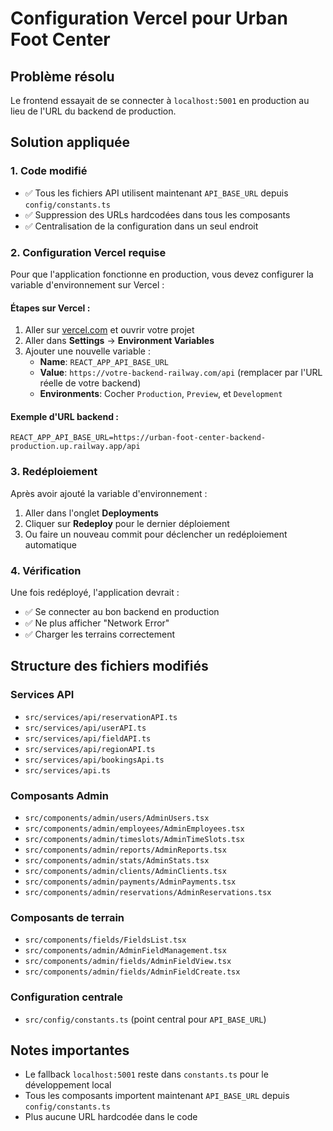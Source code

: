 # Configuration Vercel pour Urban Foot Center

## Problème résolu
Le frontend essayait de se connecter à `localhost:5001` en production au lieu de l'URL du backend de production.

## Solution appliquée

### 1. Code modifié
- ✅ Tous les fichiers API utilisent maintenant `API_BASE_URL` depuis `config/constants.ts`
- ✅ Suppression des URLs hardcodées dans tous les composants
- ✅ Centralisation de la configuration dans un seul endroit

### 2. Configuration Vercel requise

Pour que l'application fonctionne en production, vous devez configurer la variable d'environnement sur Vercel :

#### Étapes sur Vercel :
1. Aller sur [vercel.com](https://vercel.com) et ouvrir votre projet
2. Aller dans **Settings** → **Environment Variables**
3. Ajouter une nouvelle variable :
   - **Name**: `REACT_APP_API_BASE_URL`
   - **Value**: `https://votre-backend-railway.com/api` (remplacer par l'URL réelle de votre backend)
   - **Environments**: Cocher `Production`, `Preview`, et `Development`

#### Exemple d'URL backend :
```
REACT_APP_API_BASE_URL=https://urban-foot-center-backend-production.up.railway.app/api
```

### 3. Redéploiement
Après avoir ajouté la variable d'environnement :
1. Aller dans l'onglet **Deployments**
2. Cliquer sur **Redeploy** pour le dernier déploiement
3. Ou faire un nouveau commit pour déclencher un redéploiement automatique

### 4. Vérification
Une fois redéployé, l'application devrait :
- ✅ Se connecter au bon backend en production
- ✅ Ne plus afficher "Network Error"
- ✅ Charger les terrains correctement

## Structure des fichiers modifiés

### Services API
- `src/services/api/reservationAPI.ts`
- `src/services/api/userAPI.ts` 
- `src/services/api/fieldAPI.ts`
- `src/services/api/regionAPI.ts`
- `src/services/api/bookingsApi.ts`
- `src/services/api.ts`

### Composants Admin
- `src/components/admin/users/AdminUsers.tsx`
- `src/components/admin/employees/AdminEmployees.tsx`
- `src/components/admin/timeslots/AdminTimeSlots.tsx`
- `src/components/admin/reports/AdminReports.tsx`
- `src/components/admin/stats/AdminStats.tsx`
- `src/components/admin/clients/AdminClients.tsx`
- `src/components/admin/payments/AdminPayments.tsx`
- `src/components/admin/reservations/AdminReservations.tsx`

### Composants de terrain
- `src/components/fields/FieldsList.tsx`
- `src/components/admin/AdminFieldManagement.tsx`
- `src/components/admin/fields/AdminFieldView.tsx`
- `src/components/admin/fields/AdminFieldCreate.tsx`

### Configuration centrale
- `src/config/constants.ts` (point central pour `API_BASE_URL`)

## Notes importantes
- Le fallback `localhost:5001` reste dans `constants.ts` pour le développement local
- Tous les composants importent maintenant `API_BASE_URL` depuis `config/constants.ts`
- Plus aucune URL hardcodée dans le code
